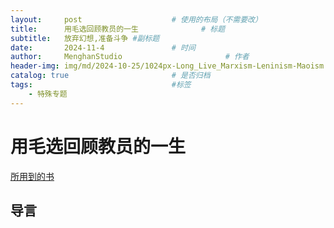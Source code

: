 ```yaml
---
layout:     post   				    # 使用的布局（不需要改）
title:      用毛选回顾教员的一生 				# 标题 
subtitle:   放弃幻想,准备斗争 #副标题
date:       2024-11-4				# 时间
author:     MenghanStudio 						# 作者
header-img: img/md/2024-10-25/1024px-Long_Live_Marxism-Leninism-Maoism!.jpg 	#这篇文章标题背景图片
catalog: true 						# 是否归档
tags:								#标签
    - 特殊专题
---
```

# 用毛选回顾教员的一生
[所用到的书](_https://github.com/llllishuo/Menghan_Resource_Lib/blob/0edd51b7ae2e0dafa4a54cf332cc601aa1127243/github.io/resources/%E6%AF%9B%E6%B3%BD%E4%B8%9C%E9%80%89%E9%9B%86%20%E6%AF%9B%E9%80%89%201-7.azw3)
## 导言


## 



